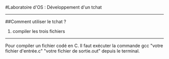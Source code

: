 #Laboratoire d'OS : Développement d'un tchat
************
##Comment utiliser le tchat ?

1. compiler les trois fichiers 
----------
Pour compiler un fichier codé en C. Il faut exécuter la commande gcc "votre fichier d'entrée.c" "votre fichier de sortie.out" depuis le terminal.
